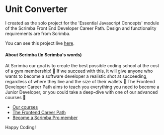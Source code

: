 # Unit Converter

I created as the solo project for the 'Essential Javascript Concepts' module of the Scrimba Front End Developer Career Path. Design and functionality requirements are from Scrimba.

You can see this project live [here](https://animated-cheesecake-215bad.netlify.app/).




#### About Scrimba (In Scrimba's words)

At Scrimba our goal is to create the best possible coding school at the cost of a gym membership! 💜
If we succeed with this, it will give anyone who wants to become a software developer a realistic shot at succeeding, regardless of where they live and the size of their wallets 🎉
The Frontend Developer Career Path aims to teach you everything you need to become a Junior Developer, or you could take a deep-dive with one of our advanced courses 🚀

- [Our courses](https://scrimba.com/allcourses)
- [The Frontend Career Path](https://scrimba.com/learn/frontend)
- [Become a Scrimba Pro member](https://scrimba.com/pricing)

Happy Coding!
